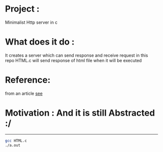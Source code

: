 # Project : 
Minimalist Http server in c

# What does it do : 
It creates a server which can send response and receive request in this repo HTML.c will send response of html file when it will be executed


# Reference: 
from an article [see](https://freedium.cfd/https://medium.com/from-the-scratch/http-server-what-do-you-need-to-know-to-build-a-simple-http-server-from-scratch-d1ef8945e4fa)

# Motivation : And it is still Abstracted :/
---
```bash
gcc HTML.c
./a.out
```
